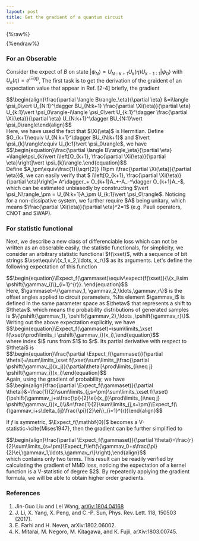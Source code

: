 ```yaml
---
layout: post
title: Get the gradient of a quantum circuit
---
```

{%raw%}
$$
\newcommand{\dataset}{{\mathcal{D}}}
\newcommand{\wfunc}{{\psi}}
\newcommand{\thetav}{{\boldsymbol{\theta}}}
\newcommand{\gammav}{{\boldsymbol{\gamma}}}
\newcommand{\thetai}{{\theta^\alpha_l}}
\newcommand{\Expect}{{\mathbb{E}}}
\newcommand{\etc}{{\it etc~}}
\newcommand{\etal}{{\it etal~}}
\newcommand{\xset}{\mathbf{X}}
\newcommand{\gammaset}{\boldsymbol{\Gamma}}
\newcommand{\ei}{\mathbf{e}_l^\alpha}
\newcommand{\sigmag}{{\nu}}
\newcommand{\BAS}{Bars-and-Stripes}
\newcommand{\qexpect}[1]{{\left\langle #1\right\rangle}}
\newcommand{\expect}[2]{{\mathop{\mathbb{E}}\limits_{\substack{#2}}\left[#1\right]}}
\newcommand{\pshift}[1]{{p_{\thetav+#1}}}
$$
{%endraw%}
### For an Obserable

Consider the expect of $B$ on state <span>$\vert\psi_N\rangle = U_{N:k+1} U_k(\eta)U_{k-1:1}\vert\psi_0\rangle$</span> with $U_k(\eta)=e^{i\Xi(\eta)}$,
The first task is to get the derivation of the graident of an expectation value that appear in Ref. [2-4] briefly, the gradient
<div>$$\begin{align}\frac{\partial \langle B\rangle_\eta}{\partial \eta} &=i\langle \psi_0\vert U_{N:1}^\dagger BU_{N:k+1} \frac{\partial \Xi(\eta)}{\partial \eta} U_{k:1}\vert \psi_0\rangle-i\langle \psi_0\vert U_{k:1}^\dagger \frac{\partial \Xi(\eta)}{\partial \eta} U_{N:k+1}^\dagger BU_{N:1}\vert \psi_0\rangle\end{align}$$</div>
Here, we have used the fact that $\Xi(\eta)$ is Hermitian. Define $O_{k+1}\equiv U_{N:k+1}^\dagger BU_{N:k+1}$ and $\vert \psi_{k}\rangle\equiv U_{k:1}\vert \psi_0\rangle$, we have
<div>$$\begin{equation}\frac{\partial \langle B\rangle_\eta}{\partial \eta} =\langle\psi_{k}\vert  i\left[O_{k+1}, \frac{\partial \Xi(\eta)}{\partial \eta}\right]\vert \psi_{k}\rangle.\end{equation}$$</div>
Define $A_\pm\equiv\frac{1}{\sqrt{2}} (1\pm i\frac{\partial \Xi(\eta)}{\partial \eta})$, we can easily verify that $ i\left[O_{k+1}, \frac{\partial \Xi(\eta)}{\partial \eta}\right]= A^\dagger_+ O_{k+1}A_+-A_-^\dagger O_{k+1}A_-$,
which can be estimated unbiasedly by constructing $\vert \psi_N\rangle_\pm = U_{N:k+1}A_\pm U_{k:1}\vert \psi_0\rangle$.
Noticing for a non-dissipative system, we further require $A$ being unitary, which means $\frac{\partial \Xi(\eta)}{\partial \eta}^2=1$ (e.g. Pauli operators, CNOT and SWAP).

### For statistic functional

Next, we describe a new class of differenciable loss which can not be written as an obserable easily, the statistic functionals, for simplicity, we consider an arbitrary statistic functional $f(\xset)$, with a sequence of bit strings $\xset\equiv\{x_1,x_2,\ldots, x_r\}$ as its arguments.
Let's define the following expectation of this function
<div>$$\begin{equation}\Expect_f(\gammaset)\equiv\expect{f(\xset)}{\{x_i\sim \pshift{\gammav_i}\}_{i=1}^{r}}. \end{equation}$$</div>
Here, $\gammaset=\{\gammav_1, \gammav_2,\ldots,\gammav_r\}$ is the offset angles applied to circuit parameters,
%Its element $\gammav_i$ is defined in the same parameter space as $\thetav$ that represents a shift to $\thetav$.
which means the probability distributions of generated samples is
$\{\pshift{\gammav_1}, \pshift{\gammav_2},\ldots ,\pshift{\gammav_r}\}$.
Writing out the above expectation explicitly, we have
<div>$$\begin{equation}\Expect_f(\gammaset)=\sum\limits_\xset f(\xset)\prod\limits_i \pshift{\gammav_i}(x_i),\end{equation}$$</div>
where index $i$ runs from $1$ to $r$. Its partial derivative with respect to $\thetai$ is
<div>$$\begin{equation}\frac{\partial \Expect_f(\gammaset)}{\partial \thetai}=\sum\limits_\xset f(\xset)\sum\limits_j\frac{\partial \pshift{\gammav_j}(x_j)}{\partial\thetai}\prod\limits_{i\neq j} \pshift{\gammav_i}(x_i)\end{equation}$$</div>
Again, using the gradient of probability, we have
<div>$$\begin{align}\frac{\partial \Expect_f(\gammaset)}{\partial \thetai}&=\frac{1}{2}\sum\limits_{j,s=\pm}\sum\limits_\xset f(\xset){\pshift{\gammav_j+s\frac{\pi}{2}\ei}(x_j)}\prod\limits_{i\neq j} \pshift{\gammav_i}(x_i)\\&=\frac{1}{2}\sum\limits_{j,s=\pm}\Expect_f(\{\gammav_i+s\delta_{ij}\frac{\pi}{2}\ei\}_{i=1}^{r})\end{align}$$</div>

If $f$ is symmetric, $\Expect_f(\mathbf{0})$ becomes a V-statistic~\cite{Mises1947}, then the gradient can be further simplified to
<div>$$\begin{align}\frac{\partial \Expect_f(\gammaset)}{\partial \thetai}=\frac{r}{2}\sum\limits_{s=\pm}\Expect_f\left(\{\gammav_0+s\frac{\pi}{2}\ei,\gammav_1,\ldots,\gammav_r\}\right),\end{align}$$</div>
which contains only two terms. This result can be readily verified by calculating the gradient of MMD loss,
noticing the expectation of a kernel function is a V-statistic of degree $2$.
By repeatedly applying the gradient formula, we will be able to obtain higher order gradients.


### References

1. Jin-Guo Liu and Lei Wang, [arXiv:1804.04168](https://arxiv.org/abs/1804.04168)
2. J. Li, X. Yang, X. Peng, and C.-P. Sun, Phys. Rev. Lett. 118,
150503 (2017).
3. E. Farhi and H. Neven, arXiv:1802.06002.
4. K. Mitarai, M. Negoro, M. Kitagawa, and K. Fujii,
arXiv:1803.00745.
